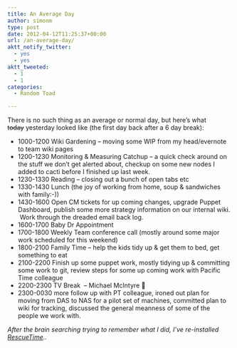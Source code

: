```yaml
---
title: An Average Day
author: simonm
type: post
date: 2012-04-12T11:25:37+00:00
url: /an-average-day/
aktt_notify_twitter:
  - yes
  - yes
aktt_tweeted:
  - 1
  - 1
categories:
  - Random Toad

---
```

There is no such thing as an average or normal day, but here&#8217;s what <del>today</del> yesterday looked like (the first day back after a 6 day break):

  * 1000-1200 Wiki Gardening &#8211; moving some WIP from my head/evernote to team wiki pages
  * 1200-1230 Monitoring & Measuring Catchup &#8211; a quick check around on the stuff we don&#8217;t get alerted about, checkup on some new nodes I added to cacti before I finished up last week.
  * 1230-1330 Reading &#8211; closing out a bunch of open tabs etc
  * 1330-1430 Lunch (the joy of working from home, soup & sandwiches with family:-))
  * 1430-1600 Open CM tickets for up coming changes, upgrade Puppet Dashboard, publish some more strategy information on our internal wiki.  Work through the dreaded email back log.
  * 1600-1700 Baby Dr Appointment
  * 1700-1800 Weekly Team conference call (mostly around some major work scheduled for this weekend)
  * 1800-2100 Family Time &#8211; help the kids tidy up & get them to bed, get something to eat
  * 2100-2200 Finish up some puppet work, mostly tidying up & committing some work to git, review steps for some up coming work with Pacific Time colleague
  * 2200-2300 TV Break  &#8211; Michael McIntyre 🙂
  * 2300-0030 more follow up with PT colleague, ironed out plan for moving from DAS to NAS for a pilot set of machines, committed plan to wiki for tracking, discussed the general meanness of some of the people we work with.

<div>
  <em>After the brain searching trying to remember what I did, I&#8217;ve re-installed <a href="http://www.rescuetime.com/" target="_blank">RescueTime</a>..</em>
</div>